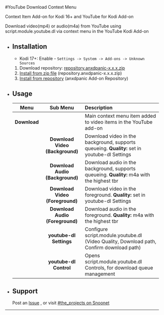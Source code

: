 #YouTube Download Context Menu

Context Item Add-on for Kodi 16+ and YouTube for Kodi Add-on

Download video(mp4) or audio(m4a) from YouTube using script.module.youtube.dl via context menu in the YouTube Kodi Add-on

- Installation
    -
    * Kodi 17+: Enable - `Settings -> System -> Add-ons -> Unknown Sources`
    1. Download repository: [repository.anxdpanic-x.x.x.zip](https://raw.githubusercontent.com/anxdpanic/_repository/master/zips/repository.anxdpanic/repository.anxdpanic-0.9.0.zip)
    2. [Install from zip file](http://kodi.wiki/view/Add-on_manager#How_to_install_from_a_ZIP_file) (repository.anxdpanic-x.x.x.zip)
    3. [Install from repository](http://kodi.wiki/view/add-on_manager#How_to_install_add-ons_from_a_repository) (anxdpanic Add-on Repository)

- Usage
    -
    | Menu         | Sub Menu     | Description  |
    |:------------:|:------------:|:-------------|
    | **Download**     |              | Main context menu item added to video items in the YouTube add-on |
    |              | **Download Video (Background)** | Download video in the background, supports queueing. **Quality:** set in youtube-dl Settings |
    |              | **Download Audio (Background)** | Download audio in the background, supports queueing. **Quality:** m4a with the highest tbr |
    |              | **Download Video (Foreground)** | Download video in the foreground. **Quality:** set in youtube-dl Settings |
    |              | **Download Audio (Foreground)** | Download audio in the foreground. **Quality:** m4a with the highest tbr |
    |              | **youtube-dl Settings**         | Configure script.module.youtube.dl (Video Quality, Download path, Confirm download path) |
    |              | **youtube-dl Control**          | Opens script.module.youtube.dl Controls, for download queue management |

- Support
    -

    Post an [Issue](https://github.com/anxdpanic/context.youtube.download/issues) , or visit [#the_projects on Snoonet](https://kiwiirc.com/client/irc.snoonet.org/The_Projects)

---
